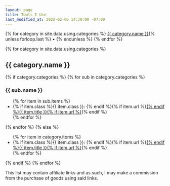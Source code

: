 ```yaml
---
layout: page
title: Tools I Use
last_modified_at: 2022-02-06 14:30:00 -07:00
---
```


<p class="text-center">
{% for category in site.data.using.categories %}
<a href="#{{ category.name | slugify }}">{{ category.name }}</a>{% unless forloop.last %} • {% endunless %}
{% endfor %}
</p>
{% for category in site.data.using.categories %}
<h2 id="{{ category.name | slugify }}">{{ category.name }}</h2>
{% if category.categories %}
{% for sub in category.categories %}
<h3>{{ sub.name }}</h3>
<ul>
{% for item in sub.items %}
  <li>{% if item.class %}{{ item.class }}: {% endif %}{% if item.url %}<a href="{{ item.url }}" rel="noopener" target="_blank">{% endif %}{{ item.title }}{% if item.url %}</a>{% endif %}</li>
{% endfor %}
</ul>
{% endfor %}
{% else %}
<ul>
  {% for item in category.items %}
  <li>{% if item.class %}{{ item.class }}: {% endif %}{% if item.url %}<a href="{{ item.url }}" rel="noopener" target="_blank">{% endif %}{{ item.title }}{% if item.url %}</a>{% endif %}</li>
  {% endfor %}
</ul>
{% endif %}
{% endfor %}

<p class="small text-muted">This list may contain affiliate links and as such, I may make a commission from the purchase of goods using said links.</p>
